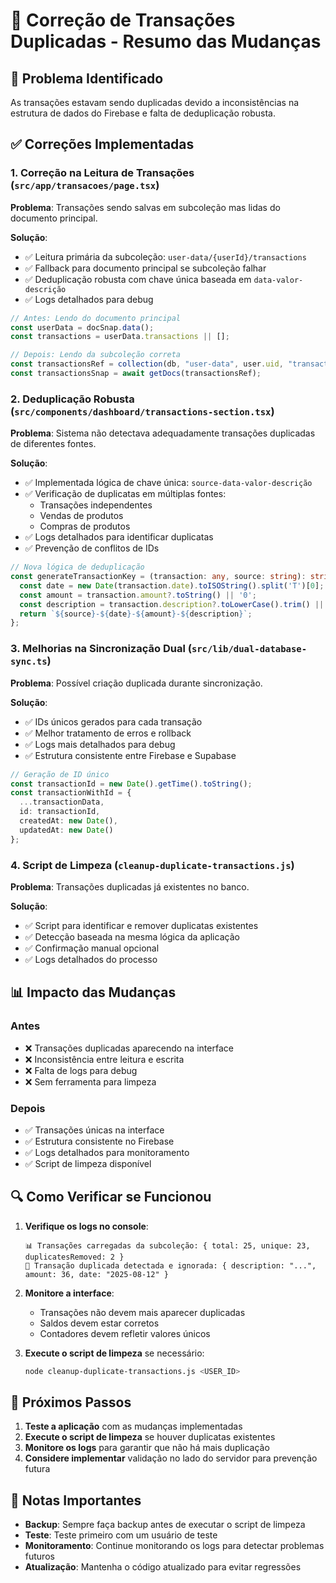 # 🔧 Correção de Transações Duplicadas - Resumo das Mudanças

## 🎯 Problema Identificado

As transações estavam sendo duplicadas devido a inconsistências na estrutura de dados do Firebase e falta de deduplicação robusta.

## ✅ Correções Implementadas

### 1. **Correção na Leitura de Transações** (`src/app/transacoes/page.tsx`)

**Problema**: Transações sendo salvas em subcoleção mas lidas do documento principal.

**Solução**:
- ✅ Leitura primária da subcoleção: `user-data/{userId}/transactions`
- ✅ Fallback para documento principal se subcoleção falhar
- ✅ Deduplicação robusta com chave única baseada em `data-valor-descrição`
- ✅ Logs detalhados para debug

```typescript
// Antes: Lendo do documento principal
const userData = docSnap.data();
const transactions = userData.transactions || [];

// Depois: Lendo da subcoleção correta
const transactionsRef = collection(db, "user-data", user.uid, "transactions");
const transactionsSnap = await getDocs(transactionsRef);
```

### 2. **Deduplicação Robusta** (`src/components/dashboard/transactions-section.tsx`)

**Problema**: Sistema não detectava adequadamente transações duplicadas de diferentes fontes.

**Solução**:
- ✅ Implementada lógica de chave única: `source-data-valor-descrição`
- ✅ Verificação de duplicatas em múltiplas fontes:
  - Transações independentes
  - Vendas de produtos
  - Compras de produtos
- ✅ Logs detalhados para identificar duplicatas
- ✅ Prevenção de conflitos de IDs

```typescript
// Nova lógica de deduplicação
const generateTransactionKey = (transaction: any, source: string): string => {
  const date = new Date(transaction.date).toISOString().split('T')[0];
  const amount = transaction.amount?.toString() || '0';
  const description = transaction.description?.toLowerCase().trim() || '';
  return `${source}-${date}-${amount}-${description}`;
};
```

### 3. **Melhorias na Sincronização Dual** (`src/lib/dual-database-sync.ts`)

**Problema**: Possível criação duplicada durante sincronização.

**Solução**:
- ✅ IDs únicos gerados para cada transação
- ✅ Melhor tratamento de erros e rollback
- ✅ Logs mais detalhados para debug
- ✅ Estrutura consistente entre Firebase e Supabase

```typescript
// Geração de ID único
const transactionId = new Date().getTime().toString();
const transactionWithId = {
  ...transactionData,
  id: transactionId,
  createdAt: new Date(),
  updatedAt: new Date()
};
```

### 4. **Script de Limpeza** (`cleanup-duplicate-transactions.js`)

**Problema**: Transações duplicadas já existentes no banco.

**Solução**:
- ✅ Script para identificar e remover duplicatas existentes
- ✅ Detecção baseada na mesma lógica da aplicação
- ✅ Confirmação manual opcional
- ✅ Logs detalhados do processo

## 📊 Impacto das Mudanças

### Antes
- ❌ Transações duplicadas aparecendo na interface
- ❌ Inconsistência entre leitura e escrita
- ❌ Falta de logs para debug
- ❌ Sem ferramenta para limpeza

### Depois
- ✅ Transações únicas na interface
- ✅ Estrutura consistente no Firebase
- ✅ Logs detalhados para monitoramento
- ✅ Script de limpeza disponível

## 🔍 Como Verificar se Funcionou

1. **Verifique os logs no console**:
   ```
   📊 Transações carregadas da subcoleção: { total: 25, unique: 23, duplicatesRemoved: 2 }
   🚫 Transação duplicada detectada e ignorada: { description: "...", amount: 36, date: "2025-08-12" }
   ```

2. **Monitore a interface**:
   - Transações não devem mais aparecer duplicadas
   - Saldos devem estar corretos
   - Contadores devem refletir valores únicos

3. **Execute o script de limpeza** se necessário:
   ```bash
   node cleanup-duplicate-transactions.js <USER_ID>
   ```

## 🚀 Próximos Passos

1. **Teste a aplicação** com as mudanças implementadas
2. **Execute o script de limpeza** se houver duplicatas existentes
3. **Monitore os logs** para garantir que não há mais duplicação
4. **Considere implementar** validação no lado do servidor para prevenção futura

## 📝 Notas Importantes

- **Backup**: Sempre faça backup antes de executar o script de limpeza
- **Teste**: Teste primeiro com um usuário de teste
- **Monitoramento**: Continue monitorando os logs para detectar problemas futuros
- **Atualização**: Mantenha o código atualizado para evitar regressões 